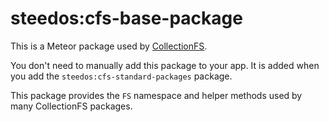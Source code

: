 steedos:cfs-base-package
=========================

This is a Meteor package used by
[CollectionFS](https://github.com/CollectionFS/Meteor-CollectionFS).

You don't need to manually add this package to your app. It is added when you
add the `steedos:cfs-standard-packages` package.

This package provides the `FS` namespace and helper methods used by many
CollectionFS packages.
